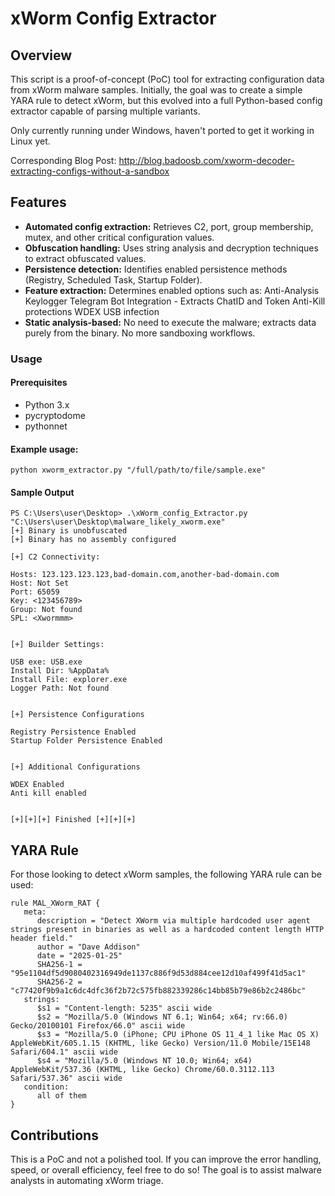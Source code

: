 
# xWorm Config Extractor

## Overview

This script is a proof-of-concept (PoC) tool for extracting configuration data from xWorm malware samples. Initially, the goal was to create a simple YARA rule to detect xWorm, but this evolved into a full Python-based config extractor capable of parsing multiple variants.

Only currently running under Windows, haven't ported to get it working in Linux yet. 

Corresponding Blog Post: http://blog.badoosb.com/xworm-decoder-extracting-configs-without-a-sandbox
## Features

- **Automated config extraction:** Retrieves C2, port, group membership, mutex, and other critical configuration values.
- **Obfuscation handling:** Uses string analysis and decryption techniques to extract obfuscated values.
- **Persistence detection:** Identifies enabled persistence methods (Registry, Scheduled Task, Startup Folder).
- **Feature extraction:** Determines enabled options such as:
	Anti-Analysis
	Keylogger
	Telegram Bot Integration - Extracts ChatID and Token
	Anti-Kill protections
	WDEX
	USB infection
- **Static analysis-based:** No need to execute the malware; extracts data purely from the binary. No more sandboxing workflows.

### Usage

#### Prerequisites

- Python 3.x
- pycryptodome
- pythonnet

#### Example usage:

```
python xworm_extractor.py "/full/path/to/file/sample.exe"
```

#### Sample Output

```
PS C:\Users\user\Desktop> .\xWorm_config_Extractor.py "C:\Users\user\Desktop\malware_likely_xworm.exe"
[+] Binary is unobfuscated
[+] Binary has no assembly configured

[+] C2 Connectivity:

Hosts: 123.123.123.123,bad-domain.com,another-bad-domain.com
Host: Not Set
Port: 65059
Key: <123456789>
Group: Not found
SPL: <Xwormmm>


[+] Builder Settings:

USB exe: USB.exe
Install Dir: %AppData%
Install File: explorer.exe
Logger Path: Not found


[+] Persistence Configurations

Registry Persistence Enabled
Startup Folder Persistence Enabled


[+] Additional Configurations

WDEX Enabled
Anti kill enabled


[+][+][+] Finished [+][+][+]
```

## YARA Rule

For those looking to detect xWorm samples, the following YARA rule can be used:

```
rule MAL_XWorm_RAT {
   meta:
      description = "Detect XWorm via multiple hardcoded user agent strings present in binaries as well as a hardcoded content length HTTP header field."
      author = "Dave Addison"
      date = "2025-01-25"
      SHA256-1 = "95e1104df5d9080402316949de1137c886f9d53d884cee12d10af499f41d5ac1"
	  SHA256-2 = "c77420f9b9a1c6dc4dfc36f2b72c575fb882339286c14bb85b79e86b2c2486bc"
   strings:
      $s1 = "Content-length: 5235" ascii wide
      $s2 = "Mozilla/5.0 (Windows NT 6.1; Win64; x64; rv:66.0) Gecko/20100101 Firefox/66.0" ascii wide
      $s3 = "Mozilla/5.0 (iPhone; CPU iPhone OS 11_4_1 like Mac OS X) AppleWebKit/605.1.15 (KHTML, like Gecko) Version/11.0 Mobile/15E148 Safari/604.1" ascii wide
      $s4 = "Mozilla/5.0 (Windows NT 10.0; Win64; x64) AppleWebKit/537.36 (KHTML, like Gecko) Chrome/60.0.3112.113 Safari/537.36" ascii wide
   condition:
      all of them
}
```

## Contributions

This is a PoC and not a polished tool. If you can improve the error handling, speed, or overall efficiency, feel free to do so! The goal is to assist malware analysts in automating xWorm triage.
